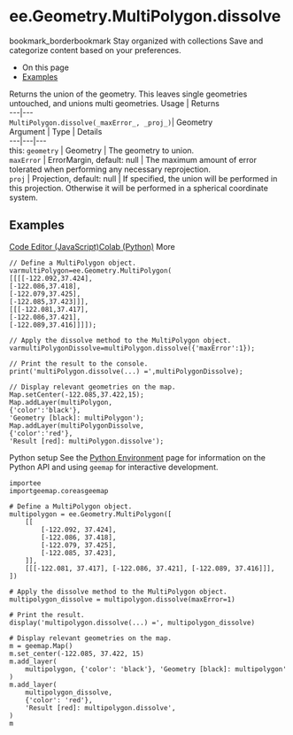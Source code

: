  
#  ee.Geometry.MultiPolygon.dissolve
bookmark_borderbookmark Stay organized with collections  Save and categorize content based on your preferences.
  * On this page
  * [Examples](https://developers.google.com/earth-engine/apidocs/ee-geometry-multipolygon-dissolve#examples)


Returns the union of the geometry. This leaves single geometries untouched, and unions multi geometries.
Usage | Returns  
---|---  
`MultiPolygon.dissolve(_maxError_, _proj_)`|  Geometry  
Argument | Type | Details  
---|---|---  
this: `geometry` | Geometry | The geometry to union.  
`maxError` | ErrorMargin, default: null | The maximum amount of error tolerated when performing any necessary reprojection.  
`proj` | Projection, default: null | If specified, the union will be performed in this projection. Otherwise it will be performed in a spherical coordinate system.  
## Examples
[Code Editor (JavaScript)](https://developers.google.com/earth-engine/apidocs/ee-geometry-multipolygon-dissolve#code-editor-javascript-sample)[Colab (Python)](https://developers.google.com/earth-engine/apidocs/ee-geometry-multipolygon-dissolve#colab-python-sample) More
```
// Define a MultiPolygon object.
varmultiPolygon=ee.Geometry.MultiPolygon(
[[[[-122.092,37.424],
[-122.086,37.418],
[-122.079,37.425],
[-122.085,37.423]]],
[[[-122.081,37.417],
[-122.086,37.421],
[-122.089,37.416]]]]);

// Apply the dissolve method to the MultiPolygon object.
varmultiPolygonDissolve=multiPolygon.dissolve({'maxError':1});

// Print the result to the console.
print('multiPolygon.dissolve(...) =',multiPolygonDissolve);

// Display relevant geometries on the map.
Map.setCenter(-122.085,37.422,15);
Map.addLayer(multiPolygon,
{'color':'black'},
'Geometry [black]: multiPolygon');
Map.addLayer(multiPolygonDissolve,
{'color':'red'},
'Result [red]: multiPolygon.dissolve');
```
Python setup
See the [ Python Environment](https://developers.google.com/earth-engine/guides/python_install) page for information on the Python API and using `geemap` for interactive development.
```
importee
importgeemap.coreasgeemap
```
```
# Define a MultiPolygon object.
multipolygon = ee.Geometry.MultiPolygon([
    [[
        [-122.092, 37.424],
        [-122.086, 37.418],
        [-122.079, 37.425],
        [-122.085, 37.423],
    ]],
    [[[-122.081, 37.417], [-122.086, 37.421], [-122.089, 37.416]]],
])

# Apply the dissolve method to the MultiPolygon object.
multipolygon_dissolve = multipolygon.dissolve(maxError=1)

# Print the result.
display('multipolygon.dissolve(...) =', multipolygon_dissolve)

# Display relevant geometries on the map.
m = geemap.Map()
m.set_center(-122.085, 37.422, 15)
m.add_layer(
    multipolygon, {'color': 'black'}, 'Geometry [black]: multipolygon'
)
m.add_layer(
    multipolygon_dissolve,
    {'color': 'red'},
    'Result [red]: multipolygon.dissolve',
)
m
```

